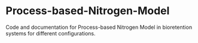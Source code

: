 # Process-based-Nitrogen-Model
Code and documentation for Process-based Nitrogen Model in bioretention systems for different configurations.
